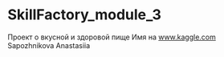 # SkillFactory_module_3
Проект о вкусной и здоровой пище
Имя на www.kaggle.com Sapozhnikova Anastasiia
